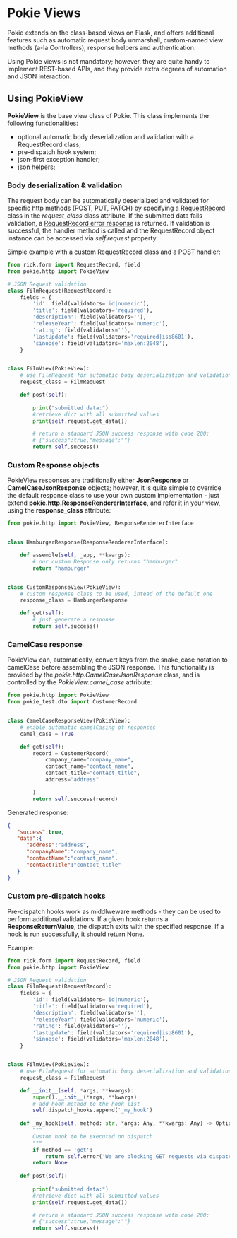 # Pokie Views

Pokie extends on the class-based views on Flask, and offers additional features such as automatic request body unmarshall,
custom-named view methods (a-la Controllers), response helpers and authentication.

Using Pokie views is not mandatory; however, they are quite handy to implement REST-based APIs, and they provide extra
degrees of automation and JSON interaction.

## Using PokieView

**PokieView** is the base view class of Pokie. This class implements the following functionalities:

- optional automatic body deserialization and validation with a RequestRecord class;
- pre-dispatch hook system;
- json-first exception handler;
- json helpers;

### Body deserialization & validation

The request body can be automatically deserialized and validated for specific http methods (POST, PUT, PATCH) by specifying
a [RequestRecord](https://oddbit-project.github.io/rick/forms/requests/) class in the *request_class* class attribute. If the submitted data fails validation, a
[RequestRecord error response](https://oddbit-project.github.io/rick/forms/errors/) is returned. If validation is successful,
the handler method is called and the RequestRecord object instance can be accessed via *self.request* property.

Simple example with a custom RequestRecord class and a POST handler:

```python
from rick.form import RequestRecord, field
from pokie.http import PokieView

# JSON Request validation 
class FilmRequest(RequestRecord):
    fields = {
        'id': field(validators='id|numeric'),
        'title': field(validators='required'),
        'description': field(validators=''),
        'releaseYear': field(validators='numeric'),
        'rating': field(validators=''),
        'lastUpdate': field(validators='required|iso8601'),
        'sinopse': field(validators='maxlen:2048'),
    }


class FilmView(PokieView):
    # use FilmRequest for automatic body deserialization and validation
    request_class = FilmRequest

    def post(self):
        
        print("submitted data:")
        #retrieve dict with all submitted values
        print(self.request.get_data())

        # return a standard JSON success response with code 200:
        # {"success":true,"message":""}
        return self.success() 
```

### Custom Response objects

PokieView responses are traditionally either **JsonResponse** or **CamelCaseJsonResponse** objects; however,
it is quite simple to override the default response class to use your own custom implementation - just
extend **pokie.http.ResponseRendererInterface**, and refer it in your view, using the **response_class** attribute: 

```python
from pokie.http import PokieView, ResponseRendererInterface


class HamburgerResponse(ResponseRendererInterface):

    def assemble(self, _app, **kwargs):
        # our custom Response only returns "hamburger"
        return "hamburger"


class CustomResponseView(PokieView):
    # custom response class to be used, intead of the default one
    response_class = HamburgerResponse

    def get(self):
        # just generate a response
        return self.success()
```

### CamelCase response

PokieView can, automatically, convert keys from the snake_case notation to camelCase before assembling the JSON response. This functionality
is provided by the *pokie.http.CamelCaseJsonResponse* class, and is controlled by the *PokieView.camel_case* attribute:

```python
from pokie.http import PokieView
from pokie_test.dto import CustomerRecord


class CamelCaseResponseView(PokieView):
    # enable automatic camelCasing of responses    
    camel_case = True

    def get(self):
        record = CustomerRecord(
            company_name="company_name",
            contact_name="contact_name",
            contact_title="contact_title",
            address="address"

        )
        return self.success(record)
```


Generated response:
```json
{
   "success":true,
   "data":{
      "address":"address",
      "companyName":"company_name",
      "contactName":"contact_name",
      "contactTitle":"contact_title"
   }
}
```


### Custom pre-dispatch hooks

Pre-dispatch hooks work as middlweware methods - they can be used to perform additional validations. If a given hook returns
a **ResponseReturnValue**, the dispatch exits with the specified response. If a hook is run successfully, it should return None.

Example:
```python
from rick.form import RequestRecord, field
from pokie.http import PokieView

# JSON Request validation 
class FilmRequest(RequestRecord):
    fields = {
        'id': field(validators='id|numeric'),
        'title': field(validators='required'),
        'description': field(validators=''),
        'releaseYear': field(validators='numeric'),
        'rating': field(validators=''),
        'lastUpdate': field(validators='required|iso8601'),
        'sinopse': field(validators='maxlen:2048'),
    }


class FilmView(PokieView):
    # use FilmRequest for automatic body deserialization and validation
    request_class = FilmRequest

    def __init__(self, *args, **kwargs):
        super().__init__(*args, **kwargs)
        # add hook method to the hook list
        self.dispatch_hooks.append('_my_hook')
    
    def _my_hook(self, method: str, *args: Any, **kwargs: Any) -> Optional[ResponseReturnValue]:
        """
        Custom hook to be executed on dispatch
        """
        if method == 'get':
            return self.error('We are blocking GET requests via dispatch hooks')
        return None
        
    def post(self):
        
        print("submitted data:")
        #retrieve dict with all submitted values
        print(self.request.get_data())

        # return a standard JSON success response with code 200:
        # {"success":true,"message":""}
        return self.success() 
```
